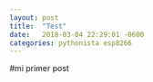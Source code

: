 ```yaml
---
layout: post
title:  "Test"
date:   2018-03-04 22:29:01 -0600
categories: pythonista esp8266
---
```

#mi primer post
